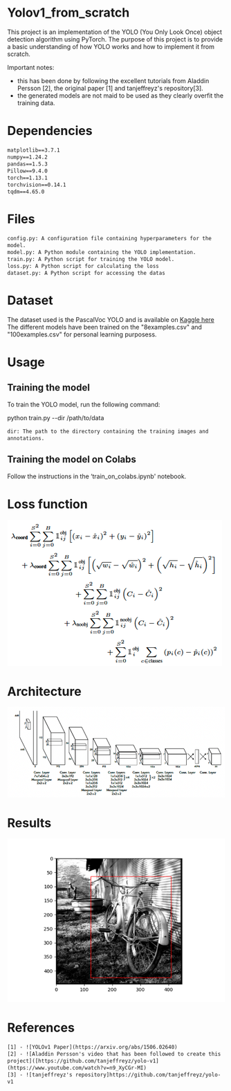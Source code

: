 # Yolov1_from_scratch

This project is an implementation of the YOLO (You Only Look Once) object detection algorithm using PyTorch. The purpose of this project is to provide a basic understanding of how YOLO works and how to implement it from scratch. 

Important notes:
  - this has been done by following the excellent tutorials from Aladdin Persson [2], the original paper [1] and tanjeffreyz's repository[3].
  - the generated models are not maid to be used as they clearly overfit the training data.

# Dependencies
    matplotlib==3.7.1
    numpy==1.24.2
    pandas==1.5.3
    Pillow==9.4.0
    torch==1.13.1
    torchvision==0.14.1
    tqdm==4.65.0

# Files
    config.py: A configuration file containing hyperparameters for the model.
    model.py: A Python module containing the YOLO implementation.
    train.py: A Python script for training the YOLO model.
    loss.py: A Python script for calculating the loss
    dataset.py: A Python script for accessing the datas
    
# Dataset
The dataset used is the PascalVoc YOLO and is available on [Kaggle here](https://www.kaggle.com/datasets/aladdinpersson/pascalvoc-yolo)
The different models have been trained on the "8examples.csv" and "100examples.csv" for personal learning purposess.

# Usage

## Training the model
To train the YOLO model, run the following command:

python train.py --dir /path/to/data 

    dir: The path to the directory containing the training images and annotations.
    
## Training the model on Colabs
Follow the instructions in the ‘train_on_colabs.ipynb' notebook.

# Loss function 
![Loss function](ressources/loss.png)

# Architecture
![Architecture](ressources/architecture.png)

# Results
![Result](ressources/result.png)

# References

    [1] - ![YOLOv1 Paper](https://arxiv.org/abs/1506.02640)
    [2] - ![Aladdin Persson's video that has been followed to create this project]([https://github.com/tanjeffreyz/yolo-v1](https://www.youtube.com/watch?v=n9_XyCGr-MI)
    [3] - ![tanjeffreyz's repository]https://github.com/tanjeffreyz/yolo-v1

